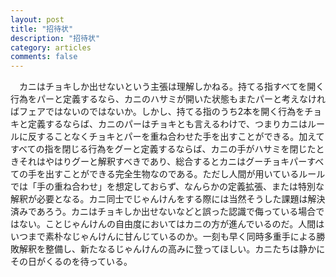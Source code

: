 ```yaml
---
layout: post
title: "招待状"
description: "招待状"
category: articles
comments: false
---
```


　カニはチョキしか出せないという主張は理解しかねる。持てる指すべてを開く行為をパーと定義するなら、カニのハサミが開いた状態もまたパーと考えなければフェアではないのではないか。しかし、持てる指のうち2本を開く行為をチョキと定義するならば、カニのパーはチョキとも言えるわけで、つまりカニはルールに反することなくチョキとパーを重ね合わせた手を出すことができる。加えてすべての指を閉じる行為をグーと定義するならば、カニの手がハサミを閉じたときそれはやはりグーと解釈すべきであり、総合するとカニはグーチョキパーすべての手を出すことができる完全生物なのである。ただし人間が用いているルールでは「手の重ね合わせ」を想定しておらず、なんらかの定義拡張、または特別な解釈が必要となる。カニ同士でじゃんけんをする際には当然そうした課題は解決済みであろう。カニはチョキしか出せないなどと誤った認識で侮っている場合ではない。ことじゃんけんの自由度においてはカニの方が進んでいるのだ。人間はいつまで素朴なじゃんけんに甘んじているのか。一刻も早く同時多重手による勝敗解釈を整備し、新たなるじゃんけんの高みに登ってほしい。カニたちは静かにその日がくるのを待っている。